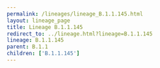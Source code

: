 ```yaml
---
permalink: /lineages/lineage_B.1.1.145.html
layout: lineage_page
title: Lineage B.1.1.145
redirect_to: ../lineage.html?lineage=B.1.1.145
lineage: B.1.1.145
parent: B.1.1
children: ['B.1.1.145']
---
```

